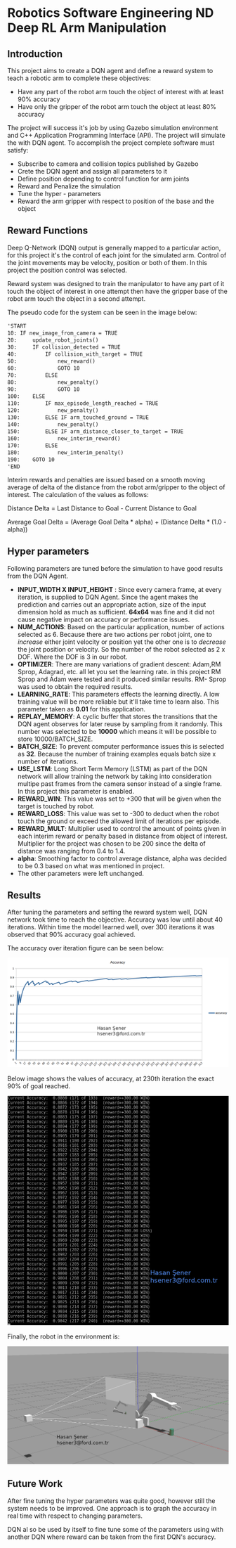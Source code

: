 # Robotics Software Engineering ND Deep RL Arm Manipulation

## Introduction

This project aims to create a DQN agent and define a reward system to teach a robotic arm to complete these objectives: 

- Have any part of the robot arm touch the object of interest with at least 90% accuracy
- Have only the gripper of the robot arm touch the object at least 80% accuracy 

The project will success it's job by using Gazebo simulation environment and C++ Application Programming Interface (API). The project will simulate the with DQN agent. To accomplish the project complete software must satisfy: 

- Subscribe to camera and collision topics published by Gazebo 
- Crete the DQN agent and assign all parameters to it
- Define position depending to control function for arm joints 
- Reward and Penalize the simulation 
- Tune the hyper - parameters
- Reward the arm gripper with respect to position of the base and the object  

## Reward Functions

Deep Q-Network (DQN) output is generally mapped to a particular action, for this project it's the control of each joint for the simulated arm. Control of the joint movements may be velocity, position or both of them. In this project the position control was selected. 

Reward system was designed to train the manipulator to have any part of it touch the object of interest in one attempt then have the gripper base of the robot arm touch the object in a second attempt. 

The pseudo code for the system can be seen in the image below: 

```
'START 
10: IF new_image_from_camera = TRUE
20: 	update_robot_joints() 
30:		IF collision_detected = TRUE
40:			IF collision_with_target = TRUE
50: 			new_reward()
60:				GOTO 10
70:			ELSE
80:				new_penalty() 
90:				GOTO 10
100:	ELSE
110:		IF max_episode_length_reached = TRUE
120: 			new_penalty()
130:		ELSE IF arm_touched_ground = TRUE
140:			new_penalty()
150:		ELSE IF arm_distance_closer_to_target = TRUE
160:			new_interim_reward()
170:		ELSE 
180:			new_interim_penalty()
190:	GOTO 10
'END
```

Interim rewards and penalties are issued based on a smooth moving average of delta of the distance from the robot arm/gripper to the object of interest. The calculation of the values as follows: 

Distance Delta = Last Distance to Goal - Current Distance to Goal

Average Goal Delta = (Average Goal Delta * alpha) + (Distance Delta * (1.0 - alpha))

## Hyper parameters

Following parameters are tuned before the simulation to have good results from the DQN Agent. 

- **INPUT_WIDTH X INPUT_HEIGHT** : Since every camera frame, at every iteration, is supplied to DQN Agent. Since the agent makes the prediction and carries out an appropriate action, size of the input dimension hold as much as sufficient. **64x64** was fine and it did not cause negative impact on accuracy or performance issues. 
- **NUM_ACTIONS**: Based on the particular application, number of actions selected as 6. Because there are two actions per robot joint, one to *increase* either joint velocity or position yet the other one is to *decrease* the joint position or velocity. So the number of the robot selected as 2 x DOF. Where the DOF is 3 in our robot. 
- **OPTIMIZER**: There are many variations of gradient descent: Adam,RM Sprop, Adagrad, etc. all let you set the learning rate. in this project RM Sprop and Adam were tested and it produced similar results. RM- Sprop was used to obtain the required results.
- **LEARNING_RATE**: This parameters effects the learning directly. A low training value will be more reliable but it'll take time to learn also. This parameter taken as **0.01** for this application. 
- **REPLAY_MEMORY**: A cyclic buffer that stores the transitions that the DQN agent observes for later reuse by sampling from it randomly. This number was selected to be **10000** which means it will be possible to store
  10000/BATCH_SIZE.
- **BATCH_SIZE**: To prevent computer performance issues this is selected as **32**. Because the number of training examples equals batch size x number of iterations. 
- **USE_LSTM**: Long Short Term Memory (LSTM) as part of the DQN network will allow training the network by taking into consideration multipe past frames from the camera sensor instead of a single frame. In this project this parameter is enabled. 
- **REWARD_WIN**: This value was set to +300 that will be given when the target is touched by robot. 
- **REWARD_LOSS**: This value was set to -300 to deduct when the robot touch the ground or exceed the allowed limit of iterations per episode. 
- **REWARD_MULT**: Multiplier used to control the amount of points given in each interim reward or penalty based in distance from object of interest. Multiplier for the project was chosen to be 200 since the delta of distance was ranging from 0.4 to 1.4. 
- **alpha**: Smoothing factor to control average distance, alpha was decided to be 0.3 based on what was mentioned in project. 
- The other parameters were left unchanged. 

## Results

After tuning the parameters and setting the reward system well, DQN network took time to reach the objective. Accuracy was low until about 40 iterations. Within time the model learned well, over 300 iterations it was observed that 90% accuracy goal achieved. 

The accuracy over iteration figure can be seen below: 

![](./acc_iterr.png)

Below image shows the values of accuracy, at 230th iteration the exact 90% of goal reached.

![](./accuracy_resultt.png)

Finally, the robot in the environment is: 

![](./rl_arm.png)

## Future Work

After fine tuning the hyper parameters was quite good, however still the system needs to be improved. One approach is to graph the accuracy in real time with respect to changing parameters. 

DQN al so be used by itself to fine tune some of the parameters using with another DQN where reward can be taken from the first DQN's accuracy. 





















